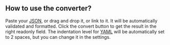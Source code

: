 ## How to use the converter?

Paste your [JSON](/#jsonAnchor), or drag and drop it, or link to it. It will be automatically validated and formatted. Click the convert button to get the result in the right readonly field. The indentation level for [YAML](/formatter/yaml#yamlAnchor) will be automatically set to 2 spaces, but you can change it in the settings.
